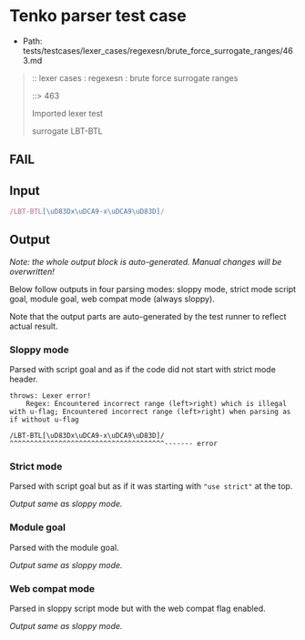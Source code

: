 # Tenko parser test case

- Path: tests/testcases/lexer_cases/regexesn/brute_force_surrogate_ranges/463.md

> :: lexer cases : regexesn : brute force surrogate ranges
>
> ::> 463
>
> Imported lexer test
>
> surrogate LBT-BTL

## FAIL

## Input

`````js
/LBT-BTL[\uD83Dx\uDCA9-x\uDCA9\uD83D]/
`````

## Output

_Note: the whole output block is auto-generated. Manual changes will be overwritten!_

Below follow outputs in four parsing modes: sloppy mode, strict mode script goal, module goal, web compat mode (always sloppy).

Note that the output parts are auto-generated by the test runner to reflect actual result.

### Sloppy mode

Parsed with script goal and as if the code did not start with strict mode header.

`````
throws: Lexer error!
    Regex: Encountered incorrect range (left>right) which is illegal with u-flag; Encountered incorrect range (left>right) when parsing as if without u-flag

/LBT-BTL[\uD83Dx\uDCA9-x\uDCA9\uD83D]/
^^^^^^^^^^^^^^^^^^^^^^^^^^^^^^^^^^^^^^------- error
`````

### Strict mode

Parsed with script goal but as if it was starting with `"use strict"` at the top.

_Output same as sloppy mode._

### Module goal

Parsed with the module goal.

_Output same as sloppy mode._

### Web compat mode

Parsed in sloppy script mode but with the web compat flag enabled.

_Output same as sloppy mode._
